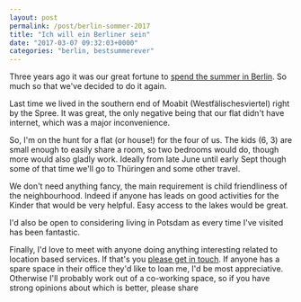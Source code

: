 ```yaml
---
layout: post
permalink: /post/berlin-sommer-2017
title: "Ich will ein Berliner sein"
date: "2017-03-07 09:32:03+0000"
categories: "berlin, bestsummerever"
---
```


Three years ago it was our great fortune to 
<a href="/post/96569192005/berlin-and-bestsummerever">spend the summer in 
Berlin</a>. So much so that we've decided to do it again.

Last time we lived in the southern end of Moabit (Westfälischesviertel) right
by the Spree. It was great, the only negative being that our flat didn't have 
internet, which was a major inconvenience. 

So, I'm on the hunt for a flat (or house!) for the four of us. The kids (6, 3) 
are small enough to easily share a room, so two bedrooms would do, though more 
would also gladly work. Ideally from late June until early Sept though some of 
that time we'll go to Thüringen and some other travel.

We don't need anything fancy, the main requirement is child friendliness of the 
neighbourhood. Indeed if anyone has leads on good activities for the Kinder 
that would be very helpful. Easy access to the lakes would be great. 

I'd also be open to considering living in Potsdam as every time I've visited 
has been fantastic. 

Finally, I'd love to meet with anyone doing anything interesting related to 
location based services. If that's you
<a href="https://twitter.com/freyfogle">please get in touch</a>. If anyone has a
spare space in their office they'd like to loan me, I'd be most appreciative.
Otherwise I'll probably work out of a co-working space, so if you have strong
opinions about which is better, please share 



